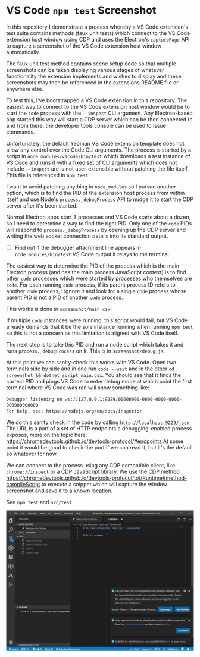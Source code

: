 # VS Code `npm test` Screenshot

In this repository I demonstrate a process whereby a VS Code extension's test suite contains methods (faux unit tests)
which connect to the VS Code extension host window using CDP and uses the Electron's `capturePage` API to capture a
screenshot of the VS Code extension host window automatically.

The faux unit test method contains scene setup code so that multiple screenshots can be taken displaying various stages
of whatever functionality the extension implements and wishes to display and these screenshots may then be referenced in
the extensions README file or anywhere else.

To test this, I've bootstrapped a VS Code extension in this repository. The easiest way to connect to the VS Code extension
host window would be to start the `code` process with the `--inspect` CLI argument. Any Electron-based app started this way
will start a CDP server which can be then connected to and from there, the developer tools console can be used to issue
commands.

Unfortunately, the default Yeoman VS Code extension template does not allow any control over the Code CLI arguments. The
process is started by a script in `node_modules/vscode/bin/test` which downloads a test instance of VS Code and runs if with
a fixed set of CLI arguments which does not include `--inspect` are is not user-extensible without patching the file itself.
This file is referenced in `npm test`.

I want to avoid patching anything in `node_modules` so I pursue another option, which is to find the PID of the extension
host process from within itself and use Node's `process._debugProcess` API to nudge it to start the CDP server after it's
been started.

Normal Electron apps start 3 processes and VS Code starts about a dozen, so I need to determine a way to find the right PID.
Only one of the `code` PIDs will respond to `process._debugProcess` by opening up the CDP server and writing the web socket
connection details into its standard output.

- [ ] Find out if the debugger attachment line appears in `node_modules/bin/test` VS Code output it relays to the terminal

The easiest way to determine the PID of the process which is the main Electron process (and has the main process JavaScript
context) is to find other `code` processes which were started by processes who themselves are `code`. For each running `code`
process, if its parent process ID refers to another `code` process, I ignore it and look for a single `code` process whose
parent PID is not a PID of another `code` process.

This works is done in `screenshot/main.csx`.

If multiple `code` instances were running, this script would fail, but VS Code already demands that it be the sole instance
running when running `npm test` so this is not a concern as this limitation is aligned with VS Code itself.

The next step is to take this PID and run a node script which takes it and runs `process._debugProcess` on it.
This is in `screenshot/debug.js`.

At this point we can sanity-check this works with VS Code. Open two terminals side by side and in one run `code --wait` and
in the other `cd screenshot && dotnet script main.csx`. You should see that it finds the correct PID and pings VS Code to
enter debug mode at which point the first terminal where VS Code was ran will show something like:

```
Debugger listening on ws://127.0.0.1:9229/00000000-0000-0000-0000-000000000000
For help, see: https://nodejs.org/en/docs/inspector
```

We do this sanity check in the code by calling `http://localhost:9229/json`.
The URL is a part of a set of HTTP endpoints a debugging-enabled process exposes, more on the topic here:
https://chromedevtools.github.io/devtools-protocol/#endpoints
At some point it would be good to check the port if we can read it, but it's the default so whatever for now.

We can connect to the process using any CDP compatible client, like `chrome://inspect` or a CDP JavaScript library.
We use the CDP method https://chromedevtools.github.io/devtools-protocol/tot/Runtime#method-compileScript to execute a
snippet which will capture the window screenshot and save it to a known location.

See `npm test` and `src/test`

![](screenshot.png)
